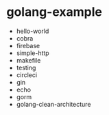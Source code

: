 # golang-example

- hello-world
- cobra
- firebase
- simple-http
- makefile
- testing
- circleci
- gin
- echo
- gorm
- golang-clean-architecture